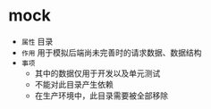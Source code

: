 # mock

- `属性` 目录
- `作用` 用于模拟后端尚未完善时的请求数据、数据结构
- `事项`
  - 其中的数据仅用于开发以及单元测试
  - 不能对此目录产生依赖
  - 在生产环境中，此目录需要被全部移除
